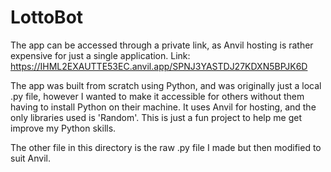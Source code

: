 # LottoBot

The app can be accessed through a private link, as Anvil hosting is rather expensive for just a single application. 
Link: https://IHML2EXAUTTE53EC.anvil.app/SPNJ3YASTDJ27KDXN5BPJK6D

The app was built from scratch using Python, and was originally just a local .py file, however I wanted to make it accessible for others without them having to install Python on their machine. It uses Anvil for hosting, and the only libraries used is 'Random'. This is just a fun project to help me get improve my Python skills.

The other file in this directory is the raw .py file I made but then modified to suit Anvil.

